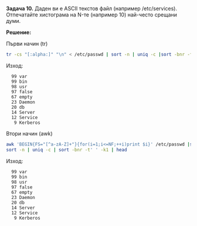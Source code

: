**Задача 10.** Даден ви е ASCII текстов файл (например /etc/services). Отпечатайте хистограма на N-те (например 10) най-често срещани думи.

**Решение:**

Първи начин (tr)

```sh
tr -cs "[:alpha:]" "\n" < /etc/passwd | sort -n | uniq -c |sort -bnr -t' ' -k1 | head
```

Изход:

```
  99 var
  99 bin
  98 usr
  97 false
  67 empty
  23 Daemon
  20 db
  14 Server
  12 Service
   9 Kerberos
```

Втори начин (awk)

```sh
awk 'BEGIN{FS="[^a-zA-Z]+"}{for(i=1;i<=NF;++i)print $i}' /etc/passwd |sed '/^ *$/d' |\
sort -n | uniq -c | sort -bnr -t' ' -k1 | head
```

Изход:

```
  99 var
  99 bin
  98 usr
  97 false
  67 empty
  23 Daemon
  20 db
  14 Server
  12 Service
   9 Kerberos
```
